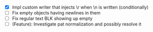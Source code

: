 - [X] Impl custom writer that injects \r when \n is written (conditionally)
- [ ] Fix empty objects having newlines in them
- [ ] Fix regular text BLK showing up empty
- [ ] (Feature): Investigate pat normalization and possibly resolve it 
